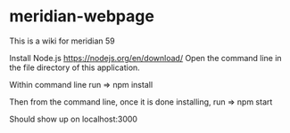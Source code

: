 # meridian-webpage
This is a wiki for meridian 59 

Install Node.js https://nodejs.org/en/download/
Open the command line in the file directory of this application. 

Within command line run =>           npm install

Then from the command line, once it is done installing, run =>     npm start

Should show up on localhost:3000
